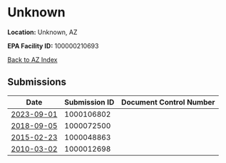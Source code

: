 # Unknown

**Location:** Unknown, AZ

**EPA Facility ID:** 100000210693

[Back to AZ Index](../../index.md)

## Submissions

| Date | Submission ID | Document Control Number |
|------|--------------|-------------------------|
| [2023-09-01](submissions/1000106802.md) | 1000106802 |  |
| [2018-09-05](submissions/1000072500.md) | 1000072500 |  |
| [2015-02-23](submissions/1000048863.md) | 1000048863 |  |
| [2010-03-02](submissions/1000012698.md) | 1000012698 |  |
